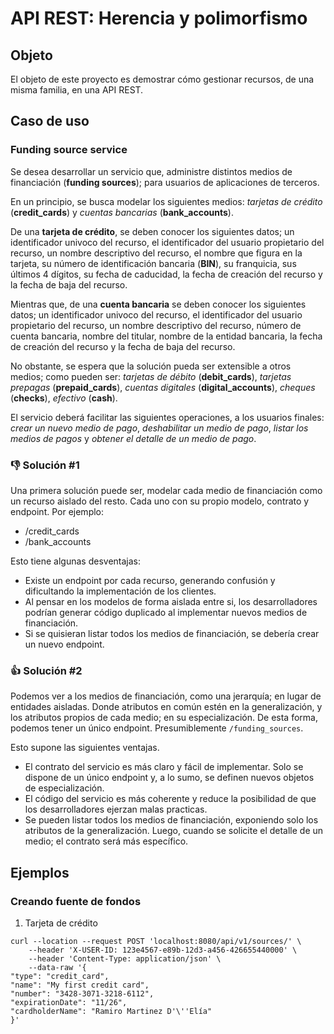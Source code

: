# API REST: Herencia y polimorfismo

## Objeto
El objeto de este proyecto es demostrar cómo gestionar recursos, de una misma familia, en una API REST.

## Caso de uso

### Funding source service

Se desea desarrollar un servicio que, administre distintos medios de financiación (**funding sources**); para usuarios
de aplicaciones de terceros.

En un principio, se busca modelar los siguientes medios: *tarjetas de crédito* (**credit_cards**) y *cuentas bancarias*
(**bank_accounts**). 

De una **tarjeta de crédito**, se deben conocer los siguientes datos; un identificador univoco del recurso, el identificador
del usuario propietario del recurso, un nombre descriptivo del recurso,  el nombre que figura en la tarjeta, 
su número de identificación bancaria (**BIN**), su franquicia, sus últimos 4 dígitos, su fecha de caducidad, la fecha de creación del 
recurso y la fecha de baja del recurso.

Mientras que, de una **cuenta bancaria** se deben conocer los siguientes datos; un identificador univoco del recurso, el 
identificador del usuario propietario del recurso, un nombre descriptivo del recurso, número de cuenta bancaria, nombre
del titular, nombre de la entidad bancaria, la fecha de creación del recurso y la fecha de baja del recurso.

No obstante, se espera que la solución pueda ser extensible a otros medios; como pueden ser:
*tarjetas de débito* (**debit_cards**), *tarjetas prepagas* (**prepaid_cards**), *cuentas digitales* (**digital_accounts**),
*cheques* (**checks**), *efectivo* (**cash**).

El servicio deberá facilitar las siguientes operaciones, a los usuarios finales: *crear un nuevo medio de pago*,
*deshabilitar un medio de pago*, *listar los medios de pagos* y *obtener el detalle de un medio de pago*.

### :-1: Solución #1

Una primera solución puede ser, modelar cada medio de financiación como un recurso aislado del resto. Cada uno con su
propio modelo, contrato y endpoint. Por ejemplo:

- /credit_cards
- /bank_accounts

Esto tiene algunas desventajas:

- Existe un endpoint por cada recurso, generando confusión y dificultando la implementación de los clientes.
- Al pensar en los modelos de forma aislada entre si, los desarrolladores podrían generar código duplicado al implementar
nuevos medios de financiación.
- Si se quisieran listar todos los medios de financiación, se debería crear un nuevo endpoint.

### :+1: Solución #2

Podemos ver a los medios de financiación, como una jerarquía; en lugar de entidades aisladas. Donde atributos en común
estén en la generalización, y los atributos propios de cada medio; en su especialización. De esta forma, podemos tener 
un único endpoint. Presumiblemente `/funding_sources`.

Esto supone las siguientes ventajas.

- El contrato del servicio es más claro y fácil de implementar. Solo se dispone de un único endpoint y, a lo sumo, se
definen nuevos objetos de especialización.
- El código del servicio es más coherente y reduce la posibilidad de que los desarrolladores ejerzan malas practicas.
- Se pueden listar todos los medios de financiación, exponiendo solo los atributos de la generalización. Luego, cuando
se solicite el detalle de un medio; el contrato será más específico.
  
## Ejemplos

### Creando fuente de fondos

1. Tarjeta de crédito

```
curl --location --request POST 'localhost:8080/api/v1/sources/' \
    --header 'X-USER-ID: 123e4567-e89b-12d3-a456-426655440000' \
    --header 'Content-Type: application/json' \
    --data-raw '{
"type": "credit_card",
"name": "My first credit card",
"number": "3428-3071-3218-6112",
"expirationDate": "11/26",
"cardholderName": "Ramiro Martinez D'\''Elía"
}'
```